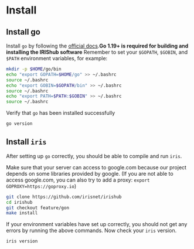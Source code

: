 # Install

## Install go

Install `go` by following the [official docs](https://golang.org/doc/install).**Go 1.19+ is required for building and installing the IRIShub software**
Remember to set your `$GOPATH`, `$GOBIN`, and `$PATH` environment variables, for example:

```bash
mkdir -p $HOME/go/bin
echo "export GOPATH=$HOME/go" >> ~/.bashrc
source ~/.bashrc
echo "export GOBIN=$GOPATH/bin" >> ~/.bashrc
source ~/.bashrc
echo "export PATH=$PATH:$GOBIN" >> ~/.bashrc
source ~/.bashrc
```

Verify that `go` has been installed successfully

```bash
go version
```

## Install `iris`

After setting up `go` correctly, you should be able to compile and run `iris`.

Make sure that your server can access to google.com because our project depends on some libraries provided by google. (If you are not able to access google.com, you can also try to add a proxy: `export GOPROXY=https://goproxy.io`)

```bash
git clone https://github.com/irisnet/irishub
cd irishub
git checkout feature/gon
make install
```

If your environment variables have set up correctly, you should not get any errors by running the above commands.
Now check your `iris` version.

```bash
iris version
```
